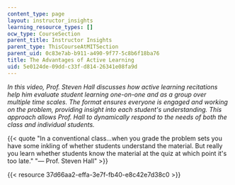 ```yaml
---
content_type: page
layout: instructor_insights
learning_resource_types: []
ocw_type: CourseSection
parent_title: Instructor Insights
parent_type: ThisCourseAtMITSection
parent_uid: 0c83e7ab-b911-a490-9f77-5c8b6f18ba76
title: The Advantages of Active Learning
uid: 5e0124de-09dd-c33f-d814-26341e08fa9d
---
```


_In this video, Prof. Steven Hall discusses how active learning recitations help him evaluate student learning one-on-one and as a group over multiple time scales. The format ensures everyone is engaged and working on the problem, providing insight into each student's understanding. This approach allows Prof. Hall to dynamically respond to the needs of both the class and individual students._

{{< quote "In a conventional class…when you grade the problem sets you have some inkling of whether students understand the material. But really you learn whether students know the material at the quiz at which point it's too late." "— Prof. Steven Hall" >}}

{{< resource 37d66aa2-effa-3e7f-fb40-e8c42e7d38c0 >}}